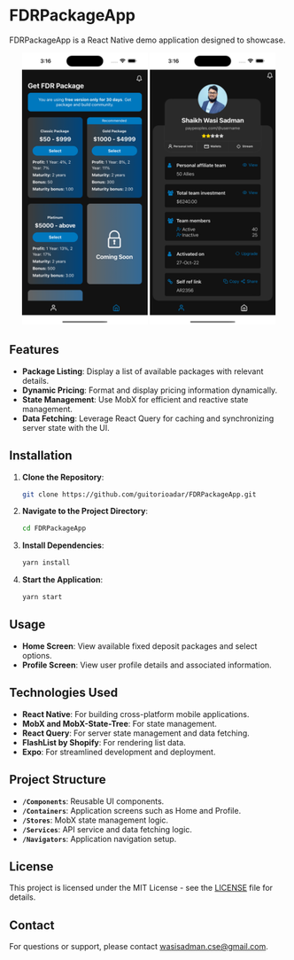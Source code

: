 
# FDRPackageApp
FDRPackageApp is a React Native demo application designed to showcase.

<p align="center">
  <img src="./Screenshot/packages.png" alt="Packages Screen" width="45%" />
  <img src="./Screenshot/profile.png" alt="Profile Screen" width="45%" />
</p>

## Features

- **Package Listing**: Display a list of available packages with relevant details.
- **Dynamic Pricing**: Format and display pricing information dynamically.
- **State Management**: Use MobX for efficient and reactive state management.
- **Data Fetching**: Leverage React Query for caching and synchronizing server state with the UI.

## Installation

1. **Clone the Repository**:
   ```bash
   git clone https://github.com/guitorioadar/FDRPackageApp.git
   ```

2. **Navigate to the Project Directory**:
   ```bash
   cd FDRPackageApp
   ```

3. **Install Dependencies**:
   ```bash
   yarn install
   ```

4. **Start the Application**:
   ```bash
   yarn start
   ```

## Usage

- **Home Screen**: View available fixed deposit packages and select options.
- **Profile Screen**: View user profile details and associated information.

## Technologies Used

- **React Native**: For building cross-platform mobile applications.
- **MobX and MobX-State-Tree**: For state management.
- **React Query**: For server state management and data fetching.
- **FlashList by Shopify**: For rendering list data.
- **Expo**: For streamlined development and deployment.

## Project Structure

- **`/Components`**: Reusable UI components.
- **`/Containers`**: Application screens such as Home and Profile.
- **`/Stores`**: MobX state management logic.
- **`/Services`**: API service and data fetching logic.
- **`/Navigators`**: Application navigation setup.

## License

This project is licensed under the MIT License - see the [LICENSE](LICENSE) file for details.

## Contact

For questions or support, please contact [wasisadman.cse@gmail.com](mailto:wasisadman.cse@gmail.com).
